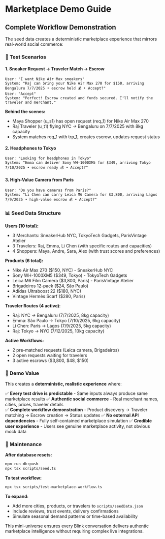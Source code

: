 # Marketplace Demo Guide

## Complete Workflow Demonstration

The seed data creates a deterministic marketplace experience that mirrors real-world social commerce:

### 🧪 Test Scenarios

#### 1. **Sneaker Request → Traveler Match → Escrow**
```
User: "I want Nike Air Max sneakers"
System: "Raj can bring your Nike Air Max 270 for $150, arriving Bengaluru 7/7/2025 • escrow held 💰 • Accept?"
User: "Accept"
System: "Perfect! Escrow created and funds secured. I'll notify the traveler and merchant."
```
**Behind the scenes:**
- Maya Shopper (u_s1) has open request (req_1) for Nike Air Max 270
- Raj Traveler (u_t1) flying NYC → Bengaluru on 7/7/2025 with 8kg capacity
- System matches req_1 with trp_1, creates escrow, updates request status

#### 2. **Headphones to Tokyo**
```
User: "Looking for headphones in Tokyo"
System: "Emma can deliver Sony WH-1000XM5 for $349, arriving Tokyo 7/10/2025 • escrow ready 💰 • Accept?"
```

#### 3. **High-Value Camera from Paris**
```
User: "Do you have cameras from Paris?"
System: "Li Chen can carry Leica M6 Camera for $3,800, arriving Lagos 7/9/2025 • high-value escrow 💰 • Accept?"
```

### 📊 Seed Data Structure

**Users (10 total):**
- 3 Merchants: SneakerHub NYC, TokyoTech Gadgets, ParisVintage Atelier
- 3 Travelers: Raj, Emma, Li Chen (with specific routes and capacities)  
- 4 Shoppers: Maya, Andre, Sara, Alex (with trust scores and preferences)

**Products (6 total):**
- Nike Air Max 270 ($150, NYC) - SneakerHub NYC
- Sony WH-1000XM5 ($349, Tokyo) - TokyoTech Gadgets
- Leica M6 Film Camera ($3,800, Paris) - ParisVintage Atelier
- Brigadeiros 12-pack ($24, São Paulo)
- Adidas Ultraboost 22 ($180, NYC)
- Vintage Hermès Scarf ($280, Paris)

**Traveler Routes (4 active):**
- Raj: NYC → Bengaluru (7/7/2025, 8kg capacity)
- Emma: São Paulo → Tokyo (7/10/2025, 6kg capacity) 
- Li Chen: Paris → Lagos (7/9/2025, 5kg capacity)
- Raj: Tokyo → NYC (7/12/2025, 10kg capacity)

**Active Workflows:**
- 2 pre-matched requests (Leica camera, Brigadeiros)
- 2 open requests waiting for travelers
- 3 active escrows ($3,800, $48, $150)

### 🎯 Demo Value

This creates a **deterministic, realistic experience** where:

✅ **Every test drive is predictable** - Same inputs always produce same marketplace results
✅ **Authentic social commerce** - Real merchant names, cities, prices, traveler details  
✅ **Complete workflow demonstration** - Product discovery → Traveler matching → Escrow creation → Status updates
✅ **No external API dependencies** - Fully self-contained marketplace simulation
✅ **Credible user experience** - Users see genuine marketplace activity, not obvious mock data

### 🔄 Maintenance

**After database resets:**
```bash
npm run db:push
npx tsx scripts/seed.ts
```

**To test workflow:**
```bash
npx tsx scripts/test-marketplace-workflow.ts
```

**To expand:**
- Add more cities, products, or travelers to `scripts/seedData.json`
- Include reviews, trust events, delivery confirmations
- Simulate seasonal demand patterns or time-based availability

This mini-universe ensures every Blink conversation delivers authentic marketplace intelligence without requiring complex live integrations.
